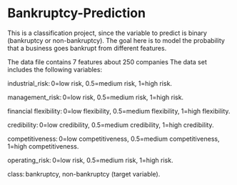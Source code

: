 # Bankruptcy-Prediction
This is a classification project, since the variable to predict is binary (bankruptcy or non-bankruptcy). The goal here is to model the probability 
that a business goes bankrupt from different features. 

The data file contains 7 features about 250 companies 
The data set includes the following variables: 

industrial_risk: 0=low risk, 0.5=medium risk, 1=high risk. 

management_risk: 0=low risk, 0.5=medium risk, 1=high risk. 

financial flexibility: 0=low flexibility, 0.5=medium flexibility, 1=high flexibility. 

credibility: 0=low credibility, 0.5=medium credibility, 1=high credibility. 

competitiveness: 0=low competitiveness, 0.5=medium competitiveness, 1=high competitiveness. 

operating_risk: 0=low risk, 0.5=medium risk, 1=high risk. 

class: bankruptcy, non-bankruptcy (target variable). 
